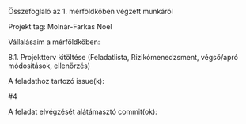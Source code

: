 Összefoglaló az 1. mérföldkőben végzett munkáról

Projekt tag: Molnár-Farkas Noel


Vállalásaim a mérföldkőben:


8.1. Projektterv kitöltése (Feladatlista, Rizikómenedzsment, végső/apró módosítások, ellenőrzés)

A feladathoz tartozó issue(k):

#4


A feladat elvégzését alátámasztó commit(ok):

